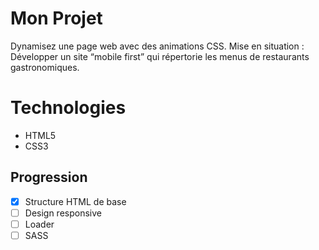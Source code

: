 # Mon Projet

Dynamisez une page web avec des animations CSS. 
Mise en situation : Développer un site “mobile first” qui répertorie les menus de restaurants gastronomiques.


# Technologies
- HTML5
- CSS3

## Progression
- [x] Structure HTML de base
- [ ] Design responsive
- [ ] Loader
- [ ] SASS
